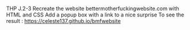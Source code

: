THP J.2-3
  Recreate the website bettermotherfuckingwebsite.com with HTML and CSS
  Add a popup box with a link to a nice surprise
  To see the result : https://celeste137.github.io/bmfwebsite
